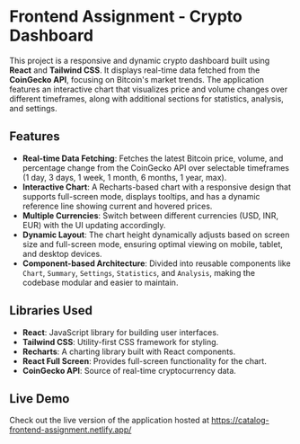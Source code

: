 
# Frontend Assignment - Crypto Dashboard

This project is a responsive and dynamic crypto dashboard built using **React** and **Tailwind CSS**. It displays real-time data fetched from the **CoinGecko API**, focusing on Bitcoin's market trends. The application features an interactive chart that visualizes price and volume changes over different timeframes, along with additional sections for statistics, analysis, and settings.

## Features

-   **Real-time Data Fetching**: Fetches the latest Bitcoin price, volume, and percentage change from the CoinGecko API over selectable timeframes (1 day, 3 days, 1 week, 1 month, 6 months, 1 year, max).
-   **Interactive Chart**: A Recharts-based chart with a responsive design that supports full-screen mode, displays tooltips, and has a dynamic reference line showing current and hovered prices.
-   **Multiple Currencies**: Switch between different currencies (USD, INR, EUR) with the UI updating accordingly.
-   **Dynamic Layout**: The chart height dynamically adjusts based on screen size and full-screen mode, ensuring optimal viewing on mobile, tablet, and desktop devices.
-   **Component-based Architecture**: Divided into reusable components like `Chart`, `Summary`, `Settings`, `Statistics`, and `Analysis`, making the codebase modular and easier to maintain.

    

## Libraries Used

-   **React**: JavaScript library for building user interfaces.
-   **Tailwind CSS**: Utility-first CSS framework for styling.
-   **Recharts**: A charting library built with React components.
-   **React Full Screen**: Provides full-screen functionality for the chart.
-   **CoinGecko API**: Source of real-time cryptocurrency data.

## Live Demo

Check out the live version of the application hosted at https://catalog-frontend-assignment.netlify.app/

